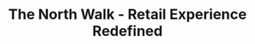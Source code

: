 ---
title: "The North Walk - Retail Experience Redefined"
url: /karachi/the-north-walk-retail-experience-redefined/
shop: mall
---
